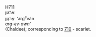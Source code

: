 H711  
ארגּון  
אַרגְּוָן ‎ ‘arg<sup>e</sup>vân  
*arg-ev-awn‘*  
(Chaldee); corresponding to [710](h0710) - scarlet.  
